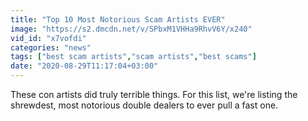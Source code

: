 ```yaml
---
title: "Top 10 Most Notorious Scam Artists EVER"
image: "https://s2.dmcdn.net/v/SPbxM1VHHa9RhvV6Y/x240"
vid_id: "x7vofdi"
categories: "news"
tags: ["best scam artists","scam artists","best scams"]
date: "2020-08-29T11:17:04+03:00"
---
```

These con artists did truly terrible things. For this list, we're listing the shrewdest, most notorious double dealers to ever pull a fast one.
